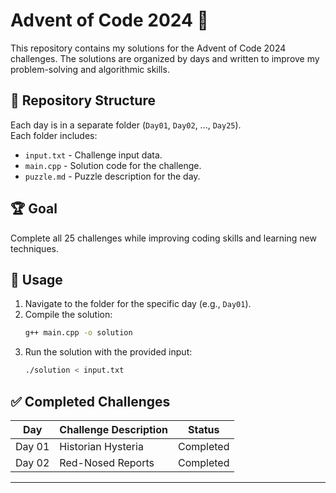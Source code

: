 
# Advent of Code 2024 🎄

This repository contains my solutions for the Advent of Code 2024 challenges. The solutions are organized by days and written to improve my problem-solving and algorithmic skills.

## 📂 Repository Structure

Each day is in a separate folder (`Day01`, `Day02`, ..., `Day25`).  
Each folder includes:
- `input.txt` - Challenge input data.
- `main.cpp` - Solution code for the challenge.
- `puzzle.md` - Puzzle description for the day.

## 🏆 Goal

Complete all 25 challenges while improving coding skills and learning new techniques.

## 🚀 Usage

1. Navigate to the folder for the specific day (e.g., `Day01`).
2. Compile the solution:
   ```bash
   g++ main.cpp -o solution
   ```
3. Run the solution with the provided input:
   ```bash
   ./solution < input.txt
   ```

## ✅ Completed Challenges

| Day   | Challenge Description | Status    |
|-------|------------------------|-----------|
| Day 01 | Historian Hysteria    | Completed |
| Day 02 | Red-Nosed Reports     | Completed |

---